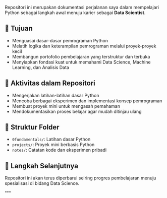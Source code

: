 

Repositori ini merupakan dokumentasi perjalanan saya dalam mempelajari Python sebagai langkah awal menuju karier sebagai **Data Scientist**.

## 📌 Tujuan

- Menguasai dasar-dasar pemrograman Python
- Melatih logika dan keterampilan pemrograman melalui proyek-proyek kecil
- Membangun portofolio pembelajaran yang terstruktur dan terbuka
- Menyiapkan fondasi kuat untuk memahami Data Science, Machine Learning, dan Analisis Data

## 🧠 Aktivitas dalam Repositori

- Mengerjakan latihan-latihan dasar Python
- Mencoba berbagai eksperimen dan implementasi konsep pemrograman
- Membuat proyek mini untuk mengasah pemahaman
- Mendokumentasikan proses belajar agar mudah ditinjau ulang

## 📂 Struktur Folder

- `0fundamentals/`: Latihan dasar Python
- `projects/`: Proyek mini berbasis Python
- `notes/`: Catatan kode dan eksperimen pribadi

## 🚀 Langkah Selanjutnya

Repositori ini akan terus diperbarui seiring progres pembelajaran menuju spesialisasi di bidang Data Science.

"""


